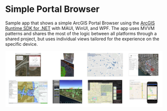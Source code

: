 # Simple Portal Browser

Sample app that shows a simple ArcGIS Portal Browser using the [ArcGIS Runtime SDK for .NET](https://developers.arcgis.com/net/) with MAUI, WinUI, and WPF. The app uses MVVM patterns and shares the most of the logic between all platforms through a shared project, but uses individual views tailored for the experience on the specific device.

<img src="Screenshot.png"/>
